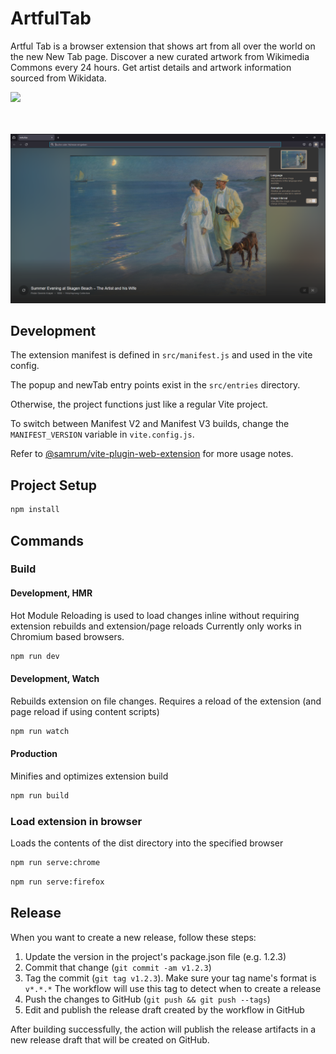 # ArtfulTab

Artful Tab is a browser extension that shows art from all over the world on the new New Tab page. Discover a new curated artwork from Wikimedia Commons every 24 hours. Get artist details and artwork information sourced from Wikidata.

[<img src="https://blog.mozilla.org/addons/files/2020/04/get-the-addon-fx-apr-2020.svg" width=170px>](https://addons.mozilla.org/en-US/firefox/addon/artful-tab/)

\
\
![Artful Tab](./docs/Screenshot-Firefox.png)

## Development

The extension manifest is defined in `src/manifest.js` and used in the vite config.

The popup and newTab entry points exist in the `src/entries` directory. 

Otherwise, the project functions just like a regular Vite project.

To switch between Manifest V2 and Manifest V3 builds, change the `MANIFEST_VERSION` variable in `vite.config.js`.

Refer to [@samrum/vite-plugin-web-extension](https://github.com/samrum/vite-plugin-web-extension) for more usage notes.

## Project Setup

```sh
npm install
```

## Commands
### Build
#### Development, HMR

Hot Module Reloading is used to load changes inline without requiring extension rebuilds and extension/page reloads
Currently only works in Chromium based browsers.
```sh
npm run dev
```

#### Development, Watch

Rebuilds extension on file changes. Requires a reload of the extension (and page reload if using content scripts)
```sh
npm run watch
```

#### Production

Minifies and optimizes extension build
```sh
npm run build
```

### Load extension in browser

Loads the contents of the dist directory into the specified browser
```sh
npm run serve:chrome
```

```sh
npm run serve:firefox
```

## Release
When you want to create a new release, follow these steps:

1. Update the version in the project's package.json file (e.g. 1.2.3)
1. Commit that change (`git commit -am v1.2.3`)
1. Tag the commit (`git tag v1.2.3`). Make sure your tag name's format is `v*.*.*` The workflow will use this tag to detect when to create a release
1. Push the changes to GitHub (`git push && git push --tags`)
1. Edit and publish the release draft created by the workflow in GitHub

After building successfully, the action will publish the release artifacts in a new release draft that will be created on GitHub.

